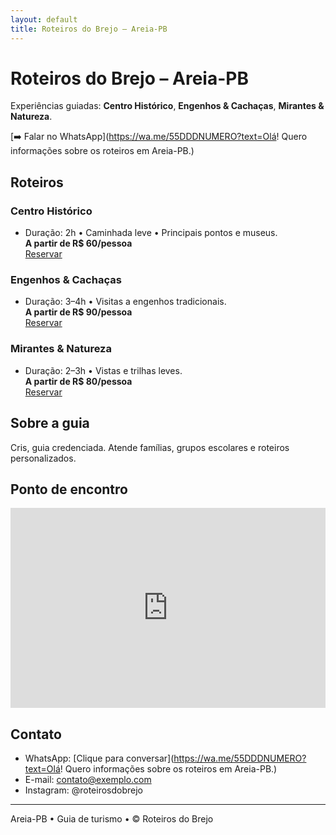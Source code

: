 ```yaml
---
layout: default
title: Roteiros do Brejo – Areia-PB
---
```


# Roteiros do Brejo – Areia-PB
Experiências guiadas: **Centro Histórico**, **Engenhos & Cachaças**, **Mirantes & Natureza**.

[➡️ Falar no WhatsApp](https://wa.me/55DDDNUMERO?text=Olá! Quero informações sobre os roteiros em Areia-PB.)

## Roteiros

### Centro Histórico
- Duração: 2h • Caminhada leve • Principais pontos e museus.  
**A partir de R$ 60/pessoa**  
[Reservar](https://wa.me/55DDDNUMERO?text=Quero%20reservar%20o%20Roteiro%20Centro%20Histórico.)

### Engenhos & Cachaças
- Duração: 3–4h • Visitas a engenhos tradicionais.  
**A partir de R$ 90/pessoa**  
[Reservar](https://wa.me/55DDDNUMERO?text=Quero%20reservar%20Engenhos%20%26%20Cachaças.)

### Mirantes & Natureza
- Duração: 2–3h • Vistas e trilhas leves.  
**A partir de R$ 80/pessoa**  
[Reservar](https://wa.me/55DDDNUMERO?text=Quero%20reservar%20Mirantes%20%26%20Natureza.)

## Sobre a guia
Cris, guia credenciada. Atende famílias, grupos escolares e roteiros personalizados.

## Ponto de encontro
<iframe src="https://www.google.com/maps?q=Areia%20-%20PB&output=embed" width="100%" height="320" style="border:0;" loading="lazy"></iframe>

## Contato
- WhatsApp: [Clique para conversar](https://wa.me/55DDDNUMERO?text=Olá! Quero informações sobre os roteiros em Areia-PB.)  
- E-mail: contato@exemplo.com  
- Instagram: @roteirosdobrejo

---
Areia-PB • Guia de turismo • © Roteiros do Brejo
